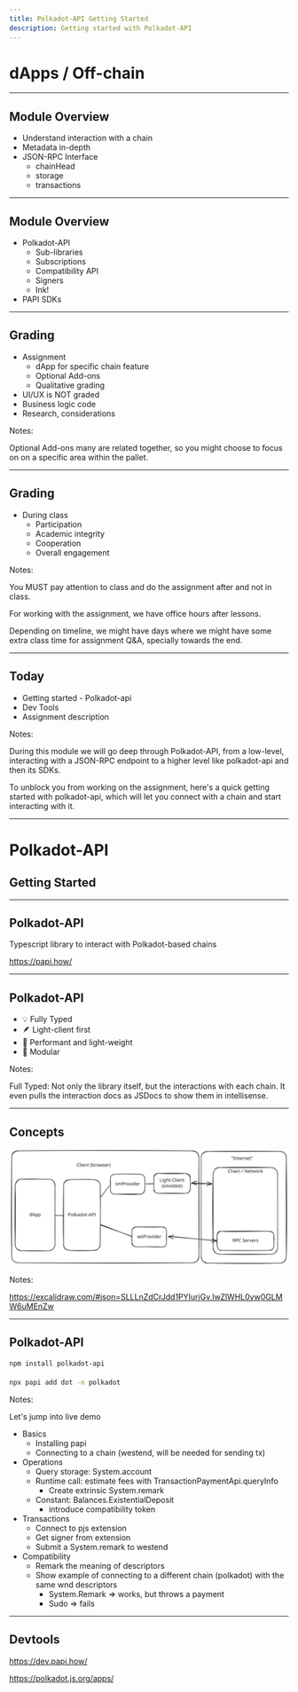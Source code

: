 ```yaml
---
title: Polkadot-API Getting Started
description: Getting started with Polkadot-API
---
```


# dApps / Off-chain

---

## Module Overview

- Understand interaction with a chain
- Metadata in-depth <!-- .element: class="fragment" -->
- JSON-RPC Interface <!-- .element: class="fragment" -->
  - chainHead <!-- .element: class="fragment" -->
  - storage <!-- .element: class="fragment" -->
  - transactions <!-- .element: class="fragment" -->

---

## Module Overview

- Polkadot-API
  - Sub-libraries <!-- .element: class="fragment" -->
  - Subscriptions <!-- .element: class="fragment" -->
  - Compatibility API <!-- .element: class="fragment" -->
  - Signers <!-- .element: class="fragment" -->
  - Ink! <!-- .element: class="fragment" -->
- PAPI SDKs <!-- .element: class="fragment" -->

---

## Grading

- Assignment
  - dApp for specific chain feature <!-- .element: class="fragment" -->
  - Optional Add-ons <!-- .element: class="fragment" -->
  - Qualitative grading <!-- .element: class="fragment" -->
- UI/UX is NOT graded <!-- .element: class="fragment" -->
- Business logic code <!-- .element: class="fragment" -->
- Research, considerations <!-- .element: class="fragment" -->

Notes:

Optional Add-ons many are related together, so you might choose to focus on on a specific area within the pallet.

---

## Grading

- During class
  - Participation
  - Academic integrity
  - Cooperation
  - Overall engagement

Notes:

You MUST pay attention to class and do the assignment after and not in class.

For working with the assignment, we have office hours after lessons.

Depending on timeline, we might have days where we might have some extra class time for assignment Q&A, specially towards the end.

---

## Today

- Getting started - Polkadot-api <!-- .element: class="fragment" -->
- Dev Tools <!-- .element: class="fragment" -->
- Assignment description <!-- .element: class="fragment" -->

Notes:

During this module we will go deep through Polkadot-API, from a low-level, interacting with a JSON-RPC endpoint to a higher level like polkadot-api and then its SDKs.

To unblock you from working on the assignment, here's a quick getting started with polkadot-api, which will let you connect with a chain and start interacting with it.

---

# Polkadot-API

## Getting Started

---

## Polkadot-API

Typescript library to interact with Polkadot-based chains

https://papi.how/

---

## Polkadot-API

- 💡 Fully Typed
- 🪶 Light-client first
- 🚀 Performant and light-weight
- 🧩 Modular

Notes:

Full Typed: Not only the library itself, but the interactions with each chain. It even pulls the interaction docs as JSDocs to show them in intellisense.

---

## Concepts

<img rounded src="./img/high-lvl-overview.svg" />

Notes:

https://excalidraw.com/#json=SLLLnZdCrJdd1PYIurjGv,IwZlWHL0yw0GLMW6uMEnZw

---

## Polkadot-API

```sh
npm install polkadot-api

npx papi add dot -n polkadot
```

Notes:

Let's jump into live demo

- Basics
  - Installing papi
  - Connecting to a chain (westend, will be needed for sending tx)
- Operations
  - Query storage: System.account
  - Runtime call: estimate fees with TransactionPaymentApi.queryInfo
    - Create extrinsic System.remark
  - Constant: Balances.ExistentialDeposit
    - introduce compatibility token
- Transactions
  - Connect to pjs extension
  - Get signer from extension
  - Submit a System.remark to westend
- Compatibility
  - Remark the meaning of descriptors
  - Show example of connecting to a different chain (polkadot) with the same wnd descriptors
    - System.Remark => works, but throws a payment
    - Sudo => fails

---

## Devtools

https://dev.papi.how/

https://polkadot.js.org/apps/
